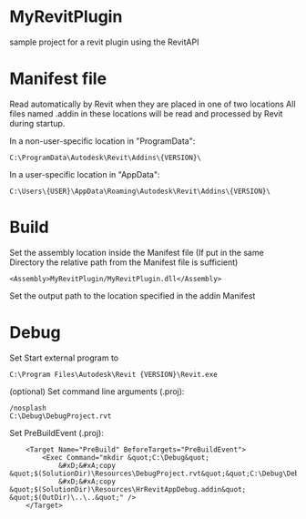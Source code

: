 # MyRevitPlugin
sample project for a revit plugin using the RevitAPI

# Manifest file
Read automatically by Revit when they are placed in one of two locations
All files named .addin in these locations will be read and processed by Revit during startup.

In a non-user-specific location in "ProgramData":
```
C:\ProgramData\Autodesk\Revit\Addins\{VERSION}\
```
In a user-specific location in "AppData":
```
C:\Users\{USER}\AppData\Roaming\Autodesk\Revit\Addins\{VERSION}\
```
# Build
Set the assembly location inside the Manifest file
(If put in the same Directory the relative path from the Manifest file is sufficient)
```
<Assembly>MyRevitPlugin/MyRevitPlugin.dll</Assembly>
```
Set the output path to the location specified in the addin Manifest

# Debug
Set Start external program to
```
C:\Program Files\Autodesk\Revit {VERSION}\Revit.exe
```
(optional)
Set command line arguments (.proj):
```
/nosplash
C:\Debug\DebugProject.rvt
```
Set PreBuildEvent (.proj):
```
	<Target Name="PreBuild" BeforeTargets="PreBuildEvent">
		<Exec Command="mkdir &quot;C:\Debug&quot;
			&#xD;&#xA;copy &quot;$(SolutionDir)\Resources\DebugProject.rvt&quot;&quot;C:\Debug\DebugProject.rvt&quot;
			&#xD;&#xA;copy &quot;$(SolutionDir)\Resources\HrRevitAppDebug.addin&quot; &quot;$(OutDir)\..\..&quot;" />
	</Target>
```
